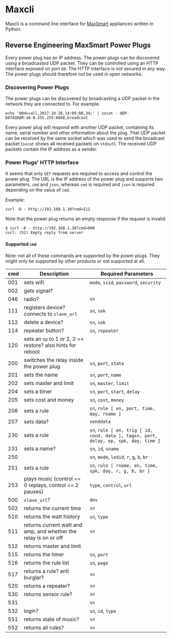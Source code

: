 # Maxcli

Maxcli is a command line interface for [MaxSmart](https://www.maxsmart.ch) appliances written in Python.

## Reverse Engineering MaxSmart Power Plugs

Every power plug has an IP address. The power plugs can be discovered using a broadcasted UDP packet. They can be controlled using an HTTP interface exposed on port `80`. The HTTP interface is not secured in any way. The power plugs should therefore not be used in open networks.

### Discovering Power Plugs

The power plugs can be discovered by broadcasting a UDP packet in the network they are connected to. For example:

    echo '00dv=all,2017-10-28,14:09:00,34;' | socat - UDP-DATAGRAM:10.0.255.255:8888,broadcast

Every power plug will respond with another UDP packet, containing its name, serial number and other information about the plug. That UDP packet can be received by the same socket which was used to send the broadcast packet (`socat` shows all received packets on `stdout`). The received UDP packets contain the IP address as a sender.

### Power Plugs' HTTP Interface

It seems that only `GET` requests are required to access and control the power plug. The URL is the IP address of the power plug and supports two parameters, `cmd` and `json`, whereas `cmd` is required and `json` is required depending on the value of `cmd`.

Example:

    curl -D - http://192.168.1.30?cmd=511

Note that the power plug returns an empty response if the request is invalid:

    $ curl -D - http://192.168.1.30?cmd=000
    curl: (52) Empty reply from server

#### Supported `cmd`

Note: not all of these commands are supported by the power plugs. They might only be supported by other products or not supported at all.

| cmd | Description | Required Parameters |
|-----|-------------|---------------------|
| 001 | sets wifi | `mode`, `ssid`, `password`, `security` |
| 002 | gets signal? | |
| 046 | radio? | `sn` |
| 111 | registers device? connects to `slave_url` | `sn`, `sak` |
| 112 | delete a device? | `sn`, `sak` |
| 114 | repeater button? | `sn`, `repeater` |
| 120 | sets an `op` to 1 or 2, 2 == restore? also hints for reboot | |
| 200 | switches the relay inside the power plug | `sn`, `port`, `state` |
| 201 | sets the name | `sn`, `port`, `name` |
| 202 | sets master and limit | `sn`, `master`, `limit` |
| 204 | sets a timer | `sn`, `port`, `start`, `delay` |
| 205 | sets cost and money | `sn`, `cost`, `money` |
| 206 | sets a rule | `sn`, `rule [ en, port, time, day, rname ]` |
| 207 | sets data? | `senddata` |
| 230 | sets a rule | `sn`, `rule [ en, trig [ id, cond, data ], tagsn, port, delay, op, spk, day, time ]` |
| 231 | sets a name? | `sn`, `id`, `sname` |
| 250 | | `sn`, `mode`, `ledid`, `r`, `g`, `b`, `br` |
| 251 | sets a rule | `sn`, `rule [ rname, en, time, spk, day, r, g, b, br ]` |
| 253 | plays music (control == 0 replays, control == 2 pauses) | `type`, `control`, `url` |
| 500 | `slave_url`? | `dev` |
| 502 | returns the current time | `sn` |
| 510 | returns the watt history | `sn`, `type` |
| 511 | returns current watt and amp, and whether the relay is on or off | `sn` |
| 512 | returns master and limit | |
| 515 | returns the timer | `sn`, `port` |
| 516 | returns the rule list | `sn`, `page` |
| 517 | returns a rule? anti burglar? | `sn` |
| 520 | returns a repeater? | `sn` |
| 530 | returns sensor rule? | `sn` |
| 531 | | `sn` |
| 532 | login? | `sn`, `id`, `type` |
| 551 | returns state of music? | `sn` |
| 552 | returns all rules? | `sn` |
